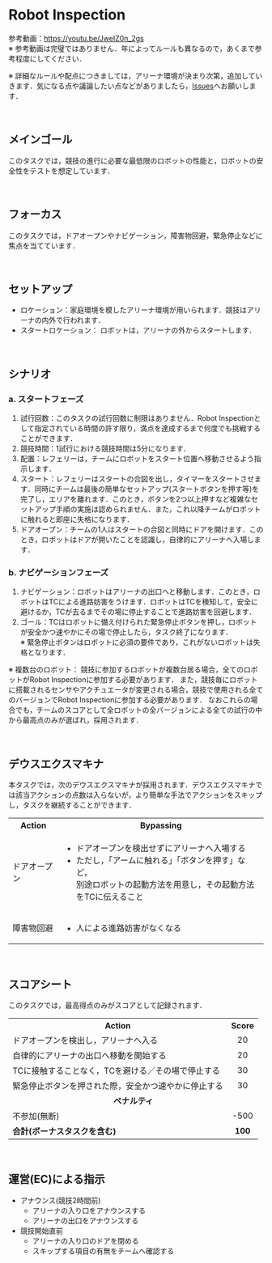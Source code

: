 # Robot Inspection

参考動画：https://youtu.be/JweIZ0n_2gs <br>
※ 参考動画は完璧ではありません．年によってルールも異なるので，あくまで参考程度にしてください．

※ 詳細なルールや配点につきましては，アリーナ環境が決まり次第，追加していきます．気になる点や議論したい点などがありましたら，[Issues](https://github.com/RoboCupAtHomeJP/Rule2022/issues)へお願いします．

<br>

## メインゴール
このタスクでは，競技の進行に必要な最低限のロボットの性能と，ロボットの安全性をテストを想定しています．

<br>

## フォーカス
このタスクでは，ドアオープンやナビゲーション，障害物回避，緊急停止などに焦点を当てています．

<br>

## セットアップ
- ロケーション：家庭環境を模したアリーナ環境が用いられます．競技はアリーナの内外で行われます．
- スタートロケーション： ロボットは，アリーナの外からスタートします．

<br>

## シナリオ
### a. スタートフェーズ
1. 試行回数：このタスクの試行回数に制限はありません．Robot Inspectionとして指定されている時間の許す限り，満点を達成するまで何度でも挑戦することができます．
2. 競技時間：1試行における競技時間は5分になります． 
3. 配置：レフェリーは，チームにロボットをスタート位置へ移動させるよう指示します．
4. スタート：レフェリーはスタートの合図を出し，タイマーをスタートさせます．同時にチームは最後の簡単なセットアップ(スタートボタンを押す等)を完了し，エリアを離れます．このとき，ボタンを2つ以上押すなど複雑なセットアップ手順の実施は認められません．また，これ以降チームがロボットに触れると即座に失格になります．
5. ドアオープン：チームの1人はスタートの合図と同時にドアを開けます．このとき，ロボットはドアが開いたことを認識し，自律的にアリーナへ入場します．

### b. ナビゲーションフェーズ
1. ナビゲーション：ロボットはアリーナの出口へと移動します．このとき，ロボットはTCによる進路妨害をうけます．ロボットはTCを検知して，安全に避けるか，TCが去るまでその場に停止することで進路妨害を回避します．
2. ゴール：TCはロボットに備え付けられた緊急停止ボタンを押し，ロボットが安全かつ速やかにその場で停止したら，タスク終了になります．
<br>※ 緊急停止ボタンはロボットに必須の要件であり，これがないロボットは失格となります．

※ 複数台のロボット：
競技に参加するロボットが複数台居る場合，全てのロボットがRobot Inspectionに参加する必要があります．
また，競技毎にロボットに搭載されるセンサやアクチュエータが変更される場合，競技で使用される全てのバージョンでRobot Inspectionに参加する必要があります．
なおこれらの場合でも，チームのスコアとして全ロボットの全バージョンによる全ての試行の中から最高点のみが選ばれ，採用されます．

<br>

## デウスエクスマキナ
本タスクでは，次のデウスエクスマキナが採用されます．デウスエクスマキナでは該当アクションの点数は入らないが，より簡単な手法でアクションをスキップし，タスクを継続することができます．

<table>
  <tr>
    <th> <b>Action<b> </th>
    <th> <b>Bypassing<b> </th>
  </tr>
  <tr>
    <td> ドアオープン </td>
    <td>
      <ul>
        <li> ドアオープンを検出せずにアリーナへ入場する </li>
        <li> ただし，「アームに触れる」「ボタンを押す」など，<br>別途ロボットの起動方法を用意し，その起動方法をTCに伝えること </li>
      </ul> 
    </td>
  </tr>
   <tr>
    <td> 障害物回避 </td>
    <td>
      <ul>
        <li> 人による進路妨害がなくなる </li>
      </ul> 
    </td>
  </tr>
</table>

<br>
   
## スコアシート
このタスクでは，最高得点のみがスコアとして記録されます．
<table>
  <tr>
    <th> <b>Action</b> </th>
    <th> <b>Score</b> </th>
  </tr>
  <tr>
    <td> ドアオープンを検出し，アリーナへ入る </td>
    <td align="center"> 20 </td>
  </tr>
  <tr>
    <td> 自律的にアリーナの出口へ移動を開始する </td>
    <td align="center"> 20 </td>
  </tr>
  <tr>
    <td> TCに接触することなく，TCを避ける／その場で停止する </td>
    <td align="center"> 30 </td>
  </tr>
  <tr>
    <td> 緊急停止ボタンを押された際，安全かつ速やかに停止する </td>
    <td align="center"> 30 </td>
  </tr>
  <tr>
    <td colspan="2" align="center"> <b>ペナルティ</b> </td>
  </tr>
  <tr>
    <td> 不参加(無断) </td>
    <td align="center"> -500 </td>
  </tr>
  <tr>
    <td> <b>合計(ボーナスタスクを含む)</b> </td>
    <td align="center"> <b>100</b> </td>
  </tr>
</table>

<br>

## 運営(EC)による指示
- アナウンス(競技2時間前)
  - アリーナの入り口をアナウンスする
  - アリーナの出口をアナウンスする
- 競技開始直前
  - アリーナの入り口のドアを閉める
  - スキップする項目の有無をチームへ確認する
